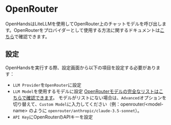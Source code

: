 # OpenRouter

OpenHandsはLiteLLMを使用してOpenRouter上のチャットモデルを呼び出します。OpenRouterをプロバイダーとして使用する方法に関するドキュメントは[こちら](https://docs.litellm.ai/docs/providers/openrouter)で確認できます。

## 設定

OpenHandsを実行する際、設定画面から以下の項目を設定する必要があります：
* `LLM Provider`を`OpenRouter`に設定
* `LLM Model`を使用するモデルに設定
[OpenRouterモデルの完全なリストはこちらで確認できます](https://openrouter.ai/models)。
モデルがリストにない場合は、`Advanced`オプションを切り替えて、`Custom Model`に入力してください（例：openrouter/&lt;model-name&gt; のように `openrouter/anthropic/claude-3.5-sonnet`）。
* `API Key`にOpenRouterのAPIキーを設定